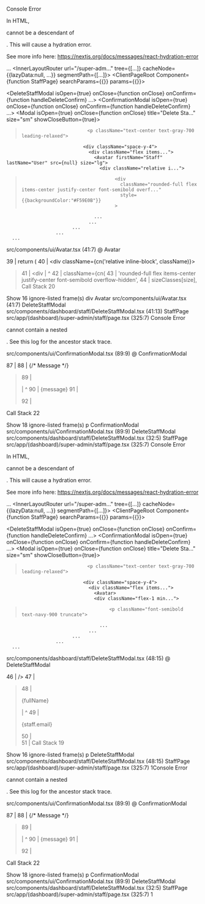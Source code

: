 Console Error


In HTML, <div> cannot be a descendant of <p>.
This will cause a hydration error.

See more info here: https://nextjs.org/docs/messages/react-hydration-error


...
    <InnerLayoutRouter url="/super-adm..." tree={[...]} cacheNode={{lazyData:null, ...}} segmentPath={[...]}>
      <SegmentViewNode type="page" pagePath="(dashboard...">
        <SegmentTrieNode>
        <ClientPageRoot Component={function StaffPage} searchParams={{}} params={{}}>
          <StaffPage params={Promise} searchParams={Promise}>
            <div>
              <PageHeader>
              <Card>
              <Card>
              <CreateStaffModal>
              <ViewStaffModal>
              <EditStaffModal>
              <DeleteStaffModal isOpen={true} onClose={function onClose} onConfirm={function handleDeleteConfirm} ...>
                <ConfirmationModal isOpen={true} onClose={function onClose} onConfirm={function handleDeleteConfirm} ...>
                  <Modal isOpen={true} onClose={function onClose} title="Delete Sta..." size="sm" showCloseButton={true}>
                    <div className="jsx-d287f3...">
                      <div>
                      <div className="jsx-d287f3...">
                        <div className="jsx-d287f3...">
                          <div>
                          <div className="jsx-d287f3...">
                            <div className="space-y-4">
                              <div>
>                             <p className="text-center text-gray-700 leading-relaxed">
                                <div className="space-y-4">
                                  <div className="flex items...">
                                    <Avatar firstName="Staff" lastName="User" src={null} size="lg">
                                      <div className="relative i...">
>                                       <div
>                                         className="rounded-full flex items-center justify-center font-semibold overf..."
>                                         style={{backgroundColor:"#F59E0B"}}
>                                       >
                                    ...
                                  ...
                            ...
                      ...
      ...
src/components/ui/Avatar.tsx (41:7) @ Avatar


  39 |   return (
  40 |     <div className={cn('relative inline-block', className)}>
> 41 |       <div
     |       ^
  42 |         className={cn(
  43 |           'rounded-full flex items-center justify-center font-semibold overflow-hidden',
  44 |           sizeClasses[size],
Call Stack
20

Show 16 ignore-listed frame(s)
div
<anonymous>
Avatar
src/components/ui/Avatar.tsx (41:7)
DeleteStaffModal
src/components/dashboard/staff/DeleteStaffModal.tsx (41:13)
StaffPage
src/app/(dashboard)/super-admin/staff/page.tsx (325:7)
Console Error


<p> cannot contain a nested <div>.
See this log for the ancestor stack trace.

src/components/ui/ConfirmationModal.tsx (89:9) @ ConfirmationModal


  87 |
  88 |         {/* Message */}
> 89 |         <p className="text-center text-gray-700 leading-relaxed">
     |         ^
  90 |           {message}
  91 |         </p>
  92 |       </div>
Call Stack
22

Show 18 ignore-listed frame(s)
p
<anonymous>
ConfirmationModal
src/components/ui/ConfirmationModal.tsx (89:9)
DeleteStaffModal
src/components/dashboard/staff/DeleteStaffModal.tsx (32:5)
StaffPage
src/app/(dashboard)/super-admin/staff/page.tsx (325:7)
Console Error


In HTML, <p> cannot be a descendant of <p>.
This will cause a hydration error.

See more info here: https://nextjs.org/docs/messages/react-hydration-error


...
    <InnerLayoutRouter url="/super-adm..." tree={[...]} cacheNode={{lazyData:null, ...}} segmentPath={[...]}>
      <SegmentViewNode type="page" pagePath="(dashboard...">
        <SegmentTrieNode>
        <ClientPageRoot Component={function StaffPage} searchParams={{}} params={{}}>
          <StaffPage params={Promise} searchParams={Promise}>
            <div>
              <PageHeader>
              <Card>
              <Card>
              <CreateStaffModal>
              <ViewStaffModal>
              <EditStaffModal>
              <DeleteStaffModal isOpen={true} onClose={function onClose} onConfirm={function handleDeleteConfirm} ...>
                <ConfirmationModal isOpen={true} onClose={function onClose} onConfirm={function handleDeleteConfirm} ...>
                  <Modal isOpen={true} onClose={function onClose} title="Delete Sta..." size="sm" showCloseButton={true}>
                    <div className="jsx-d287f3...">
                      <div>
                      <div className="jsx-d287f3...">
                        <div className="jsx-d287f3...">
                          <div>
                          <div className="jsx-d287f3...">
                            <div className="space-y-4">
                              <div>
>                             <p className="text-center text-gray-700 leading-relaxed">
                                <div className="space-y-4">
                                  <div className="flex items...">
                                    <Avatar>
                                    <div className="flex-1 min...">
>                                     <p className="font-semibold text-navy-900 truncate">
                                      ...
                                  ...
                            ...
                      ...
      ...
src/components/dashboard/staff/DeleteStaffModal.tsx (48:15) @ DeleteStaffModal


  46 |             />
  47 |             <div className="flex-1 min-w-0">
> 48 |               <p className="font-semibold text-navy-900 truncate">{fullName}</p>
     |               ^
  49 |               <p className="text-sm text-gray-600 truncate">{staff.email}</p>
  50 |               <div className="flex items-center gap-2 mt-2 flex-wrap">
  51 |                 <StatusBadge status={staff.status} size="sm" />
Call Stack
19

Show 16 ignore-listed frame(s)
p
<anonymous>
DeleteStaffModal
src/components/dashboard/staff/DeleteStaffModal.tsx (48:15)
StaffPage
src/app/(dashboard)/super-admin/staff/page.tsx (325:7)
1Console Error


<p> cannot contain a nested <p>.
See this log for the ancestor stack trace.

src/components/ui/ConfirmationModal.tsx (89:9) @ ConfirmationModal


  87 |
  88 |         {/* Message */}
> 89 |         <p className="text-center text-gray-700 leading-relaxed">
     |         ^
  90 |           {message}
  91 |         </p>
  92 |       </div>
Call Stack
22

Show 18 ignore-listed frame(s)
p
<anonymous>
ConfirmationModal
src/components/ui/ConfirmationModal.tsx (89:9)
DeleteStaffModal
src/components/dashboard/staff/DeleteStaffModal.tsx (32:5)
StaffPage
src/app/(dashboard)/super-admin/staff/page.tsx (325:7)
1